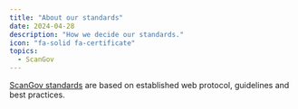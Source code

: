 ```yaml
---
title: "About our standards"
date: 2024-04-28
description: "How we decide our standards."
icon: "fa-solid fa-certificate"
topics:
  - ScanGov
---
```


[ScanGov standards](/standards) are based on established web protocol, guidelines and best practices.